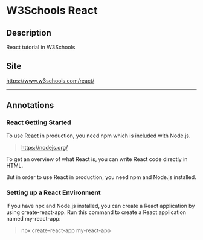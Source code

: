 # W3Schools React

## Description
React tutorial in W3Schools

## Site
https://www.w3schools.com/react/

-----

## Annotations

### React Getting Started

To use React in production, you need npm which is included with Node.js.
> https://nodejs.org/

To get an overview of what React is, you can write React code directly in HTML.

But in order to use React in production, you need npm and Node.js installed.


### Setting up a React Environment

If you have npx and Node.js installed, you can create a React application by using create-react-app.
Run this command to create a React application named my-react-app:

> npx create-react-app my-react-app

